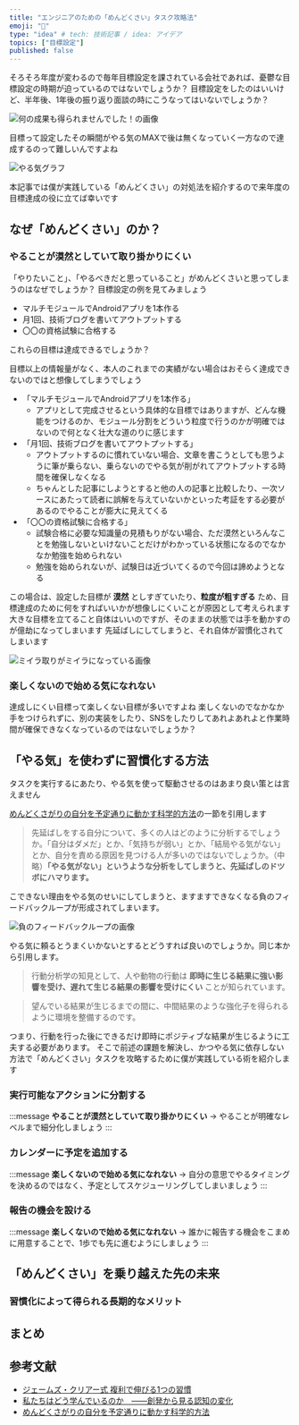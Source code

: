 ```yaml
---
title: "エンジニアのための「めんどくさい」タスク攻略法"
emoji: "🔖"
type: "idea" # tech: 技術記事 / idea: アイデア
topics: ["目標設定"]
published: false
---
```


そろそろ年度が変わるので毎年目標設定を課されている会社であれば、憂鬱な目標設定の時期が迫っているのではないでしょうか？
目標設定をしたのはいいけど、半年後、1年後の振り返り面談の時にこうなってはいないでしょうか？

![何の成果も得られませんでした！の画像]()

目標って設定したその瞬間がやる気のMAXで後は無くなっていく一方なので達成するのって難しいんですよね

![やる気グラフ]()

本記事では僕が実践している「めんどくさい」の対処法を紹介するので来年度の目標達成の役に立てば幸いです

## なぜ「めんどくさい」のか？
### やることが漠然としていて取り掛かりにくい
「やりたいこと」、「やるべきだと思っていること」がめんどくさいと思ってしまうのはなぜでしょうか？
目標設定の例を見てみましょう

- マルチモジュールでAndroidアプリを1本作る
- 月1回、技術ブログを書いてアウトプットする
- 〇〇の資格試験に合格する

これらの目標は達成できるでしょうか？

目標以上の情報量がなく、本人のこれまでの実績がない場合はおそらく達成できないのではと想像してしまうでしょう

- 「マルチモジュールでAndroidアプリを1本作る」
  - アプリとして完成させるという具体的な目標ではありますが、どんな機能をつけるのか、モジュール分割をどういう粒度で行うのかが明確ではないので何となく壮大な道のりに感じます
- 「月1回、技術ブログを書いてアウトプットする」
  - アウトプットするのに慣れていない場合、文章を書こうとしても思うように筆が乗らない、乗らないのでやる気が削がれてアウトプットする時間を確保しなくなる
  - ちゃんとした記事にしようとすると他の人の記事と比較したり、一次ソースにあたって読者に誤解を与えていないかといった考証をする必要があるのでやることが膨大に見えてくる
- 「〇〇の資格試験に合格する」
  - 試験合格に必要な知識量の見積もりがない場合、ただ漠然といろんなことを勉強しないといけないことだけがわかっている状態になるのでなかなか勉強を始められない
  - 勉強を始められないが、試験日は近づいてくるので今回は諦めようとなる

この場合は、設定した目標が **漠然** としすぎていたり、**粒度が粗すぎる** ため、目標達成のために何をすればいいかが想像しにくいことが原因として考えられます
大きな目標を立てること自体はいいのですが、そのままの状態では手を動かすのが億劫になってしまいます
先延ばしにしてしまうと、それ自体が習慣化されてしまいます

![ミイラ取りがミイラになっている画像]()

### 楽しくないので始める気になれない
達成しにくい目標って楽しくない目標が多いですよね
楽しくないのでなかなか手をつけられずに、別の実装をしたり、SNSをしたりしてあれよあれよと作業時間が確保できなくなっているのではないでしょうか？

## 「やる気」を使わずに習慣化する方法
タスクを実行するにあたり、やる気を使って駆動させるのはあまり良い策とは言えません

[めんどくさがりの自分を予定通りに動かす科学的方法](https://amzn.to/4c1qbzZ)の一節を引用します

> 先延ばしをする自分について、多くの人はどのように分析するでしょうか。「自分はダメだ」とか、「気持ちが弱い」とか、「結局やる気がない」とか、自分を責める原因を見つける人が多いのではないでしょうか。（中略）**「やる気がない」というような分析をしてしまうと、先延ばしのドツボにハマります。**

こできない理由をやる気のせいにしてしまうと、ますますできなくなる負のフィードバックループが形成されてしまいます。

![負のフィードバックループの画像]()

やる気に頼るとうまくいかないとするとどうすれば良いのでしょうか。同じ本から引用します。

> 行動分析学の知見として、人や動物の行動は **即時に生じる結果に強い影響を受け、遅れて生じる結果の影響を受けにくい** ことが知られています。

> 望んでいる結果が生じるまでの間に、中間結果のような強化子を得られるように環境を整備するのです。

つまり、行動を行った後にできるだけ即時にポジティブな結果が生じるように工夫する必要があります。
そこで前述の課題を解決し、かつやる気に依存しない方法で「めんどくさい」タスクを攻略するために僕が実践している術を紹介します

### 実行可能なアクションに分割する

:::message
**やることが漠然としていて取り掛かりにくい** 
→ やることが明確なレベルまで細分化しましょう
:::

### カレンダーに予定を追加する

:::message
**楽しくないので始める気になれない**
→ 自分の意思でやるタイミングを決めるのではなく、予定としてスケジューリングしてしまいましょう
:::

### 報告の機会を設ける

:::message
**楽しくないので始める気になれない**
→ 誰かに報告する機会をこまめに用意することで、1歩でも先に進むようにしましょう
:::

## 「めんどくさい」を乗り越えた先の未来
### 習慣化によって得られる長期的なメリット
## まとめ
## 参考文献
- [ジェームズ・クリアー式 複利で伸びる1つの習慣](https://amzn.to/4bSAy9i)
- [私たちはどう学んでいるのか　――創発から見る認知の変化](https://amzn.to/41YSYRk)
- [めんどくさがりの自分を予定通りに動かす科学的方法](https://amzn.to/4c1qbzZ)
